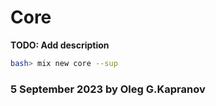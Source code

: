 # Core

**TODO: Add description**

```bash
bash> mix new core --sup
```

### 5 September 2023 by Oleg G.Kapranov
